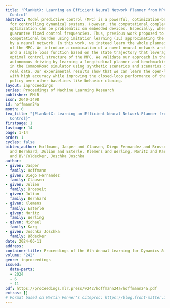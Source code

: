 ```yaml
---
title: 'PlanNetX: Learning an Efficient Neural Network Planner from MPC for Longitudinal
  Control'
abstract: Model predictive control (MPC) is a powerful, optimization-based approach
  for controlling dynamical systems. However, the computational complexity of online
  optimization can be problematic on embedded devices. Especially, when we need to
  guarantee fixed control frequencies. Thus, previous work proposed to reduce the
  computational burden using imitation learning (IL) approximating the MPC policy
  by a neural network. In this work, we instead learn the whole planned trajectory
  of the MPC. We introduce a combination of a novel neural network architecture PlanNetX
  and a simple loss function based on the state trajectory that leverages the parameterized
  optimal control structure of the MPC. We validate our approach in the context of
  autonomous driving by learning a longitudinal planner and benchmarking it extensively
  in the CommonRoad simulator using synthetic scenarios and scenarios derived from
  real data. Our experimental results show that we can learn the open-loop MPC trajectory
  with high accuracy while improving the closed-loop performance of the learned control
  policy over other baselines like behavior cloning.
layout: inproceedings
series: Proceedings of Machine Learning Research
publisher: PMLR
issn: 2640-3498
id: hoffmann24a
month: 0
tex_title: "{PlanNetX: Learning an Efficient Neural Network Planner from MPC for Longitudinal
  Control}"
firstpage: 1
lastpage: 14
page: 1-14
order: 1
cycles: false
bibtex_author: Hoffmann, Jasper and Clausen, Diego Fernandez and Brosseit, Julien
  and Bernhard, Julian and Esterle, Klemens and Werling, Moritz and Karg, Michael
  and B\"{o}decker, Joschka Joschka
author:
- given: Jasper
  family: Hoffmann
- given: Diego Fernandez
  family: Clausen
- given: Julien
  family: Brosseit
- given: Julian
  family: Bernhard
- given: Klemens
  family: Esterle
- given: Moritz
  family: Werling
- given: Michael
  family: Karg
- given: Joschka Joschka
  family: Bödecker
date: 2024-06-11
address:
container-title: Proceedings of the 6th Annual Learning for Dynamics & Control Conference
volume: '242'
genre: inproceedings
issued:
  date-parts:
  - 2024
  - 6
  - 11
pdf: https://proceedings.mlr.press/v242/hoffmann24a/hoffmann24a.pdf
extras: []
# Format based on Martin Fenner's citeproc: https://blog.front-matter.io/posts/citeproc-yaml-for-bibliographies/
---
```

